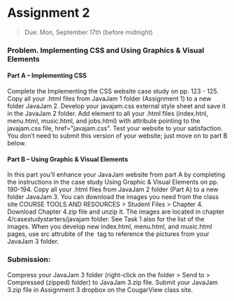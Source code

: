 # Assignment 2
> Due: Mon, September 17th (before midnight)

### Problem. Implementing CSS and Using Graphics & Visual Elements

#### Part A – Implementing CSS
Complete the Implementing the CSS website case study on pp. 123 - 125. Copy all your .html files from JavaJam 1 folder (Assignment 1) to a new folder JavaJam 2. Develop your javajam.css external style sheet and save it in the JavaJam 2 folder. Add <link> element to all your .html files (index.htnl, menu.html, music.html, and jobs.html) with <href> attribute pointing to the javajam.css file, href="javajam.css". Test your website to your satisfaction. You don’t need to submit this version of your website; just move on to part B below.

#### Part B – Using Graphic & Visual Elements
In this part you’ll enhance your JavaJam website from part A by completing the instructions in the case study Using Graphic & Visual Elements on pp. 190-194. Copy all your .html files from JavaJam 2 folder (Part A) to a new folder JavaJam 3. You can download the images you need from the class site COURSE TOOLS AND RESOURCES > Student Files > Chapter 4. Download Chapter 4.zip file and unzip it. The images are located in chapter 4/casestudystarters/javajam folder. See Task 1 also for the list of the images. When you develop new index.html, menu.html, and music.html pages, use src attrubite of the <img> tag to reference the pictures from your JavaJam 3 folder.


### Submission:
Compress your JavaJam 3 folder (right-click on the folder > Send to > Compressed (zipped) folder) to JavaJam 3.zip file. Submit your JavaJam 3.zip file in Assignment 3 dropbox on the CougarView class site.
